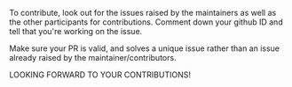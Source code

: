
To contribute, look out for the issues raised by the maintainers as well as the other participants for contributions. Comment down your github ID and tell that you're working on the issue.

Make sure your PR is valid, and solves a unique issue rather than an issue already raised by the maintainer/contributors.

LOOKING FORWARD TO YOUR CONTRIBUTIONS!
